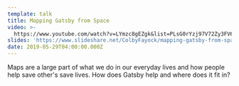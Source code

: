 ```yaml
---
template: talk
title: Mapping Gatsby from Space
video: >-
  https://www.youtube.com/watch?v=LYmzc8gEZgk&list=PLsG0rYzj97V72Zy3FV6y5wYt9vUJKRIM3&index=7&t=0s
slides: 'https://www.slideshare.net/ColbyFayock/mapping-gatsby-from-space'
date: 2019-05-29T04:00:00.000Z
---
```

Maps are a large part of what we do in our everyday lives and how people help save other's save lives. How does Gatsby help and where does it fit in?
